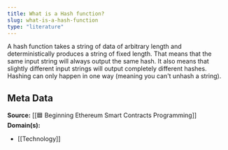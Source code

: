 ```yaml
---
title: What is a Hash function?
slug: what-is-a-hash-function
type: "literature"
---
```


A hash function takes a string of data of arbitrary length and deterministically produces a string of fixed length. That means that the same input string will always output the same hash. It also means that slightly different input strings will output completely different hashes. Hashing can only happen in one way (meaning you can't unhash a string).

## Meta Data

**Source:** [[🟦 Beginning Ethereum Smart Contracts Programming]]
**Domain(s):**
- [[Technology]]